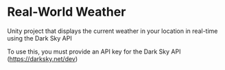 # Real-World Weather
 Unity project that displays the current weather in your location in real-time using the Dark Sky API

To use this, you must provide an API key for the Dark Sky API (https://darksky.net/dev)
